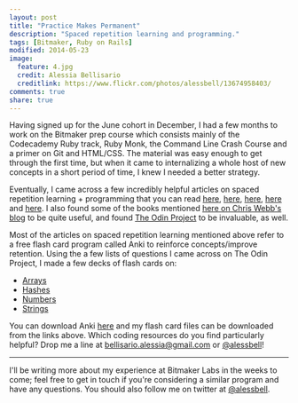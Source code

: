 ```yaml
---
layout: post
title: "Practice Makes Permanent"
description: "Spaced repetition learning and programming."
tags: [Bitmaker, Ruby on Rails]
modified: 2014-05-23
image:
  feature: 4.jpg
  credit: Alessia Bellisario
  creditlink: https://www.flickr.com/photos/alessbell/13674958403/
comments: true
share: true
---
```


Having signed up for the June cohort in December, I had a few months to work on the Bitmaker prep course which consists mainly of the Codecademy Ruby track, Ruby Monk, the Command Line Crash Course and a primer on Git and HTML/CSS. The material was easy enough to get through the first time, but when it came to internalizing a whole host of new concepts in a short period of time, I knew I needed a better strategy.

Eventually, I came across a few incredibly helpful articles on spaced repetition learning + programming that you can read [here](https://medium.com/medium-redef/5481606b087a), [here](http://sivers.org/srs), [here](http://www.supermemo.com/articles/20rules.htm), [here](http://www.jackkinsella.ie/2011/12/05/janki-method.html) and [here](http://www.supermemo.com/articles/20rules.htm). I also found some of the books mentioned [here on Chris Webb's blog](http://blog.mediumequalsmessage.com/6-best-learning-ruby-books) to be quite useful, and found [The Odin Project](http://www.theodinproject.com/) to be invaluable, as well.

Most of the articles on spaced repetition learning mentioned above refer to a free flash card program called Anki to reinforce concepts/improve retention. Using the a few lists of questions I came across on The Odin Project, I made a few decks of flash cards on:

- [Arrays](https://github.com/alessbell/alessbell.github.io/blob/master/flash%20cards/Arrays.apkg?raw=true)
- [Hashes](https://github.com/alessbell/alessbell.github.io/blob/master/flash%20cards/Hashes.apkg?raw=true)
- [Numbers](https://github.com/alessbell/alessbell.github.io/blob/master/flash%20cards/Numbers.apkg?raw=true)
- [Strings](https://github.com/alessbell/alessbell.github.io/blob/master/flash%20cards/Strings.apkg?raw=true)

You can download Anki [here](http://ankisrs.net/) and my flash card files can be downloaded from the links above. Which coding resources do you find particularly helpful? Drop me a line at <bellisario.alessia@gmail.com> or [@alessbell](http://twitter.com/alessbell)!


***
I'll be writing more about my experience at Bitmaker Labs in the weeks to come; feel free to get in touch if you're considering a similar program and have any questions. You should also follow me on twitter at [@alessbell](http://www.twitter.com/alessbell).